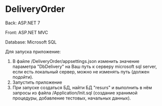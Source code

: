 # DeliveryOrder

Back: ASP.NET 7

Front: ASP.NET MVC

Database: Microsoft SQL

Для запуска приложение:
1. В файле /DeliveryOrder/appsettings.json изменить значение параметра "DbDelivery" на Ваш путь к серверу microsoft sql server, если есть локальный сервер, можно не изменять путь (должен подойти).
2. Запустить приложение
3. При запуске создаться БД, найти БД "resurs" и выполнить в нём запросы из файла /Application/Init.sql (создание хранимой процедуры, добавление тестовых, начальных данных).
